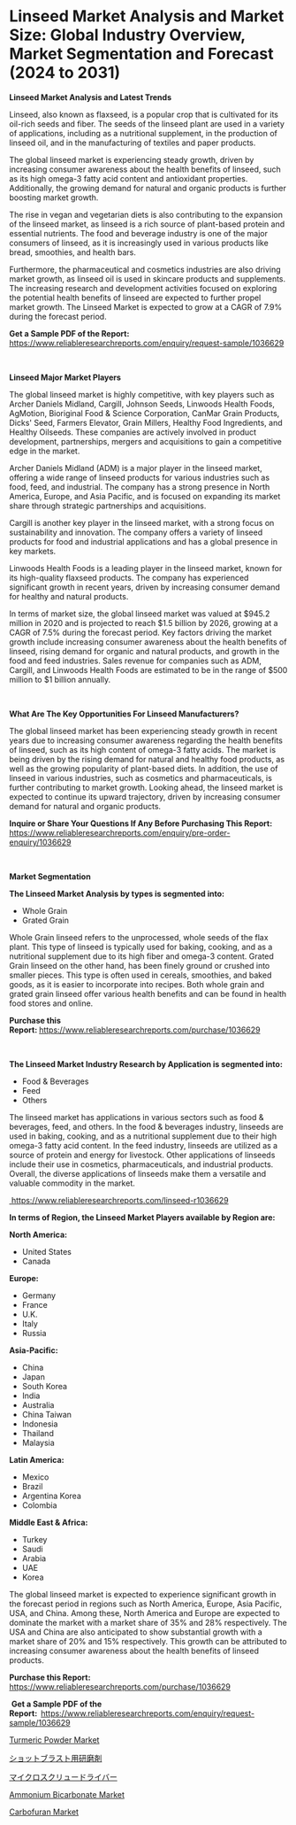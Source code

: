 <p><h1>Linseed Market Analysis and Market Size: Global Industry Overview, Market Segmentation and Forecast (2024 to 2031)</h1></p><p><strong>Linseed Market Analysis and Latest Trends</strong></p>
<p><p>Linseed, also known as flaxseed, is a popular crop that is cultivated for its oil-rich seeds and fiber. The seeds of the linseed plant are used in a variety of applications, including as a nutritional supplement, in the production of linseed oil, and in the manufacturing of textiles and paper products.</p><p>The global linseed market is experiencing steady growth, driven by increasing consumer awareness about the health benefits of linseed, such as its high omega-3 fatty acid content and antioxidant properties. Additionally, the growing demand for natural and organic products is further boosting market growth.</p><p>The rise in vegan and vegetarian diets is also contributing to the expansion of the linseed market, as linseed is a rich source of plant-based protein and essential nutrients. The food and beverage industry is one of the major consumers of linseed, as it is increasingly used in various products like bread, smoothies, and health bars.</p><p>Furthermore, the pharmaceutical and cosmetics industries are also driving market growth, as linseed oil is used in skincare products and supplements. The increasing research and development activities focused on exploring the potential health benefits of linseed are expected to further propel market growth. The Linseed Market is expected to grow at a CAGR of 7.9% during the forecast period.</p></p>
<p><strong>Get a Sample PDF of the Report:&nbsp;</strong> <a href="https://www.reliableresearchreports.com/enquiry/request-sample/1036629">https://www.reliableresearchreports.com/enquiry/request-sample/1036629</a></p>
<p>&nbsp;</p>
<p><strong>Linseed Major Market Players</strong></p>
<p><p>The global linseed market is highly competitive, with key players such as Archer Daniels Midland, Cargill, Johnson Seeds, Linwoods Health Foods, AgMotion, Bioriginal Food & Science Corporation, CanMar Grain Products, Dicks' Seed, Farmers Elevator, Grain Millers, Healthy Food Ingredients, and Healthy Oilseeds. These companies are actively involved in product development, partnerships, mergers and acquisitions to gain a competitive edge in the market.</p><p>Archer Daniels Midland (ADM) is a major player in the linseed market, offering a wide range of linseed products for various industries such as food, feed, and industrial. The company has a strong presence in North America, Europe, and Asia Pacific, and is focused on expanding its market share through strategic partnerships and acquisitions.</p><p>Cargill is another key player in the linseed market, with a strong focus on sustainability and innovation. The company offers a variety of linseed products for food and industrial applications and has a global presence in key markets.</p><p>Linwoods Health Foods is a leading player in the linseed market, known for its high-quality flaxseed products. The company has experienced significant growth in recent years, driven by increasing consumer demand for healthy and natural products.</p><p>In terms of market size, the global linseed market was valued at $945.2 million in 2020 and is projected to reach $1.5 billion by 2026, growing at a CAGR of 7.5% during the forecast period. Key factors driving the market growth include increasing consumer awareness about the health benefits of linseed, rising demand for organic and natural products, and growth in the food and feed industries. Sales revenue for companies such as ADM, Cargill, and Linwoods Health Foods are estimated to be in the range of $500 million to $1 billion annually.</p></p>
<p>&nbsp;</p>
<p><strong>What Are The Key Opportunities For Linseed Manufacturers?</strong></p>
<p><p>The global linseed market has been experiencing steady growth in recent years due to increasing consumer awareness regarding the health benefits of linseed, such as its high content of omega-3 fatty acids. The market is being driven by the rising demand for natural and healthy food products, as well as the growing popularity of plant-based diets. In addition, the use of linseed in various industries, such as cosmetics and pharmaceuticals, is further contributing to market growth. Looking ahead, the linseed market is expected to continue its upward trajectory, driven by increasing consumer demand for natural and organic products.</p></p>
<p><strong>Inquire or Share Your Questions If Any Before Purchasing This Report:</strong> <a href="https://www.reliableresearchreports.com/enquiry/pre-order-enquiry/1036629">https://www.reliableresearchreports.com/enquiry/pre-order-enquiry/1036629</a></p>
<p>&nbsp;</p>
<p><strong>Market Segmentation</strong></p>
<p><strong>The Linseed Market Analysis by types is segmented into:</strong></p>
<p><ul><li>Whole Grain</li><li>Grated Grain</li></ul></p>
<p><p>Whole Grain linseed refers to the unprocessed, whole seeds of the flax plant. This type of linseed is typically used for baking, cooking, and as a nutritional supplement due to its high fiber and omega-3 content. Grated Grain linseed on the other hand, has been finely ground or crushed into smaller pieces. This type is often used in cereals, smoothies, and baked goods, as it is easier to incorporate into recipes. Both whole grain and grated grain linseed offer various health benefits and can be found in health food stores and online.</p></p>
<p><strong>Purchase this Report:&nbsp;</strong><a href="https://www.reliableresearchreports.com/purchase/1036629">https://www.reliableresearchreports.com/purchase/1036629</a></p>
<p>&nbsp;</p>
<p><strong>The Linseed Market Industry Research by Application is segmented into:</strong></p>
<p><ul><li>Food & Beverages</li><li>Feed</li><li>Others</li></ul></p>
<p><p>The linseed market has applications in various sectors such as food & beverages, feed, and others. In the food & beverages industry, linseeds are used in baking, cooking, and as a nutritional supplement due to their high omega-3 fatty acid content. In the feed industry, linseeds are utilized as a source of protein and energy for livestock. Other applications of linseeds include their use in cosmetics, pharmaceuticals, and industrial products. Overall, the diverse applications of linseeds make them a versatile and valuable commodity in the market.</p></p>
<p><a href="https://www.reliableresearchreports.com/linseed-r1036629">&nbsp;https://www.reliableresearchreports.com/linseed-r1036629</a></p>
<p><strong>In terms of Region, the Linseed Market Players available by Region are:</strong></p>
<p>
    <p> <strong> North America: </strong>
        <ul>
            <li>United States</li>
            <li>Canada</li>
        </ul>
        </p> 
    <p> <strong> Europe: </strong>
        <ul>
            <li>Germany</li>
            <li>France</li>
            <li>U.K.</li>
            <li>Italy</li>
            <li>Russia</li>
        </ul>
        </p> 
    <p> <strong> Asia-Pacific: </strong>
        <ul>
            <li>China</li>
            <li>Japan</li>
            <li>South Korea</li>
            <li>India</li>
            <li>Australia</li>
            <li>China Taiwan</li>
            <li>Indonesia</li>
            <li>Thailand</li>
            <li>Malaysia</li>
        </ul>
        </p> 
    <p> <strong> Latin America: </strong>
        <ul>
            <li>Mexico</li>
            <li>Brazil</li>
            <li>Argentina Korea</li>
            <li>Colombia</li>
        </ul>
        </p> 
    <p> <strong> Middle East & Africa: </strong>
        <ul>
            <li>Turkey</li>
            <li>Saudi</li>
            <li>Arabia</li>
            <li>UAE</li>
            <li>Korea</li>
        </ul>
    </p>
    </p>
<p><p>The global linseed market is expected to experience significant growth in the forecast period in regions such as North America, Europe, Asia Pacific, USA, and China. Among these, North America and Europe are expected to dominate the market with a market share of 35% and 28% respectively. The USA and China are also anticipated to show substantial growth with a market share of 20% and 15% respectively. This growth can be attributed to increasing consumer awareness about the health benefits of linseed products.</p></p>
<p><strong>Purchase this Report: </strong><a href="https://www.reliableresearchreports.com/purchase/1036629">https://www.reliableresearchreports.com/purchase/1036629</a></p>
<p>&nbsp;<strong>Get a Sample PDF of the Report:&nbsp;&nbsp;</strong><a href="https://www.reliableresearchreports.com/enquiry/request-sample/1036629">https://www.reliableresearchreports.com/enquiry/request-sample/1036629</a></p>
<p><strong></strong></p>
<p><p><a href="https://github.com/ruddyyedelwadw/Market-Research-Report-List-2/blob/main/turmeric-powder-market.md">Turmeric Powder Market</a></p><p><a href="https://github.com/nxboeu02965442/Market-Research-Report-List-1/blob/main/379501119391.md">ショットブラスト用研磨剤</a></p><p><a href="https://medium.com/@kaitlensen45645/%E3%83%9E%E3%82%A4%E3%82%AF%E3%83%AD%E3%83%89%E3%83%A9%E3%82%A4%E3%83%90%E3%83%BC%E5%B8%82%E5%A0%B4%E3%81%AE%E5%88%86%E6%9E%90-%E3%82%B0%E3%83%AD%E3%83%BC%E3%83%90%E3%83%AB%E7%94%A3%E6%A5%AD%E3%81%AE%E5%B1%95%E6%9C%9B%E3%81%A8%E4%BA%88%E6%B8%AC-2024%E5%B9%B4%E3%81%8B%E3%82%892031%E5%B9%B4-7be3a459efdd">マイクロスクリュードライバー</a></p><p><a href="https://issuu.com/reportprime-2/docs/ammonium-bicarbonate-market-size-2030.pptx">Ammonium Bicarbonate Market</a></p><p><a href="https://issuu.com/reportprime-2/docs/carbofuran-market-size-2030.pptx">Carbofuran Market</a></p></p>